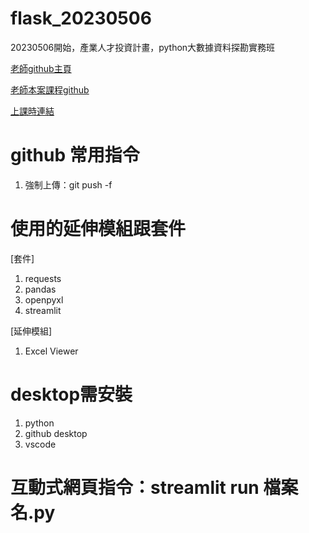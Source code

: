# flask_20230506
20230506開始，產業人才投資計畫，python大數據資料探勘實務班

[老師github主頁](https://github.com/roberthsu2003/)

[老師本案課程github](https://github.com/roberthsu2003/__112_python_flask__)

[上課時連結](https://meet.google.com/ghs-xzys-oaj)

# github 常用指令
1. 強制上傳：git push -f

# 使用的延伸模組跟套件
[套件]
1. requests
2. pandas
3. openpyxl
4. streamlit

[延伸模組]
1. Excel Viewer

# desktop需安裝
1. python
2. github desktop
3. vscode

# 互動式網頁指令：streamlit run 檔案名.py

